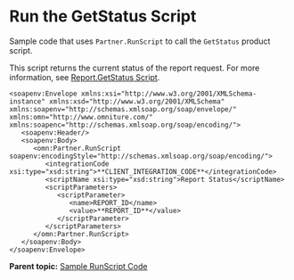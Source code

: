 # Run the GetStatus Script

Sample code that uses `Partner.RunScript` to call the `GetStatus` product script.

This script returns the current status of the report request. For more information, see [Report.GetStatus Script](r_getStatus_script.md#).

```
<soapenv:Envelope xmlns:xsi="http://www.w3.org/2001/XMLSchema-instance" xmlns:xsd="http://www.w3.org/2001/XMLSchema" xmlns:soapenv="http://schemas.xmlsoap.org/soap/envelope/" xmlns:omn="http://www.omniture.com/" xmlns:soapenc="http://schemas.xmlsoap.org/soap/encoding/">
   <soapenv:Header/>
   <soapenv:Body>
      <omn:Partner.RunScript soapenv:encodingStyle="http://schemas.xmlsoap.org/soap/encoding/">
         <integrationCode xsi:type="xsd:string">**CLIENT_INTEGRATION_CODE**</integrationCode>
         <scriptName xsi:type="xsd:string">Report Status</scriptName>
         <scriptParameters>
            <scriptParameter>
               <name>REPORT_ID</name>
               <value>**REPORT_ID**</value>
            </scriptParameter>
         </scriptParameters>
      </omn:Partner.RunScript>
   </soapenv:Body>
</soapenv:Envelope>
```

**Parent topic:** [Sample RunScript Code](../../code_samples/on-demand_script/c_runscript_sample.md)

